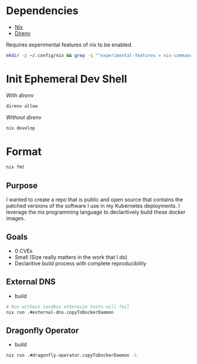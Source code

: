 # Dependencies

- [Nix](https://nixos.org/nix/)
- [Direnv](https://direnv.net/)

Requires experimental features of nix to be enabled.

```bash
mkdir -p ~/.config/nix && grep -q "^experimental-features = nix-command flakes$" ~/.config/nix/nix.conf || echo "experimental-features = nix-command flakes" >> ~/.config/nix/nix.conf
```

# Init Ephemeral Dev Shell

_With direnv_

```bash
direnv allow
```

_Without direnv_

```bash
nix develop
```

# Format

```bash
nix fmt
```

## Purpose

I wanted to create a repo that is public and open source that contains the patched versions of the software I use in my Kubernetes deployments. I leverage the nix programming language to declaritively build these docker images.

## Goals

- 0 CVEs
- Small (Size really matters in the work that I do)
- Declaritive build process with complete reproducibility

## External DNS

- build

```bash
# Run without sandbox otherwise tests will fail
nix run .#external-dns.copyToDockerDaemon
```

## Dragonfly Operator

- build

```bash
nix run .#dragonfly-operator.copyToDockerDaemon -L
```
